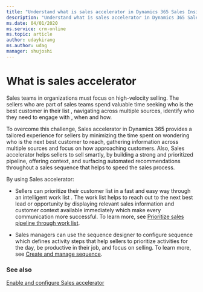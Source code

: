 ```yaml
---
title: "Understand what is sales accelerator in Dynamics 365 Sales Insights | MicrosoftDocs"
description: "Understand what is sales accelerator in Dynamics 365 Sales Insights."
ms.date: 04/01/2020
ms.service: crm-online
ms.topic: article
author: udaykirang
ms.author: udag
manager: shujoshi
---
```


# What is sales accelerator 

Sales teams in organizations must focus on high-velocity selling. The sellers who are part of sales teams spend valuable time seeking who is the best customer in their list , navigating across multiple sources, identify who they need to engage with , when and how. 

To overcome this challenge, Sales accelerator in Dynamics 365 provides a tailored experience for sellers by minimizing the time spent on wondering who is the next best customer to reach, gathering information across multiple sources and focus on how approaching customers. Also, Sales accelerator helps sellers to sell smartly, by building a strong and prioritized pipeline, offering context, and surfacing automated recommendations throughout a sales sequence that helps to speed the sales process.

By using Sales accelerator:

- Sellers can prioritize their customer list in a fast and easy way through an intelligent work list . The   work list  helps to reach out to the next best lead or opportunity by displaying relevant sales information and customer context available immediately which make every communication more successful. To learn more, see [Prioritize sales pipeline through work list](prioritize-sales-pipeline-through-work-list.md).

- Sales managers can use the sequence designer to configure sequence which defines activity steps that help sellers to prioritize activities for the day, be productive in their job, and focus on selling. To learn more, see [Create and manage sequence](create-manage-sequences.md).

### See also

[Enable and configure Sales accelerator](enable-configure-sales-accelerator.md)